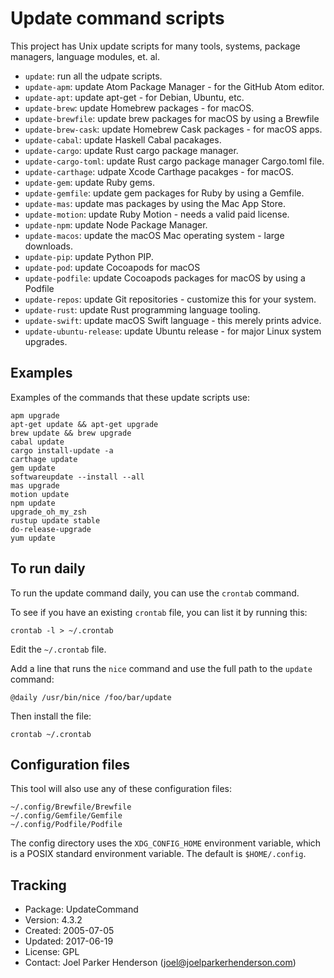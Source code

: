 # Update command scripts

This project has Unix update scripts for many tools,
systems, package managers, language modules, et. al.

 * `update`: run all the udpate scripts.
 * `update-apm`: update Atom Package Manager - for the GitHub Atom editor.
 * `update-apt`: update apt-get - for Debian, Ubuntu, etc.
 * `update-brew`: update Homebrew packages - for macOS.
 * `update-brewfile`: update brew packages for macOS by using a Brewfile
 * `update-brew-cask`: update Homebrew Cask packages - for macOS apps.
 * `update-cabal`: update Haskell Cabal pacakages.
 * `update-cargo`: update Rust cargo package manager.
 * `update-cargo-toml`: update Rust cargo package manager Cargo.toml file.
 * `update-carthage`: udpate Xcode Carthage pacakges - for macOS.
 * `update-gem`: update Ruby gems.
 * `update-gemfile`: update gem packages for Ruby by using a Gemfile.
 * `update-mas`: update mas packages by using the Mac App Store.
 * `update-motion`: update Ruby Motion - needs a valid paid license.
 * `update-npm`: update Node Package Manager.
 * `update-macos`: update the macOS Mac operating system - large downloads.
 * `update-pip`: update Python PIP.
 * `update-pod`: update Cocoapods for macOS
 * `update-podfile`: update Cocoapods packages for macOS by using a Podfile
 * `update-repos`: update Git repositories - customize this for your system.
 * `update-rust`: update Rust programming language tooling.
 * `update-swift`: update macOS Swift language - this merely prints advice.
 * `update-ubuntu-release`: update Ubuntu release - for major Linux system upgrades.

## Examples

Examples of the commands that these update scripts use:

    apm upgrade
    apt-get update && apt-get upgrade
    brew update && brew upgrade
    cabal update
    cargo install-update -a
    carthage update
    gem update
    softwareupdate --install --all
    mas upgrade
    motion update
    npm update
    upgrade_oh_my_zsh
    rustup update stable
    do-release-upgrade
    yum update

## To run daily

To run the update command daily, you can use the `crontab` command.

To see if you have an existing `crontab` file, you can list it by running this:

    crontab -l > ~/.crontab

Edit the `~/.crontab` file.

Add a line that runs the `nice` command and use the full path to the `update` command:

    @daily /usr/bin/nice /foo/bar/update

Then install the file:

    crontab ~/.crontab


## Configuration files

This tool will also use any of these configuration files:

    ~/.config/Brewfile/Brewfile
    ~/.config/Gemfile/Gemfile
    ~/.config/Podfile/Podfile

The config directory uses the `XDG_CONFIG_HOME` environment variable, which is a POSIX standard environment variable. The default is `$HOME/.config`.


## Tracking

  * Package: UpdateCommand
  * Version: 4.3.2
  * Created: 2005-07-05
  * Updated: 2017-06-19
  * License: GPL
  * Contact: Joel Parker Henderson (joel@joelparkerhenderson.com)
